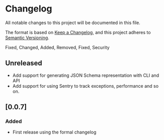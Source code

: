 # Changelog

All notable changes to this project will be documented in this file.

The format is based on [Keep a Changelog](https://keepachangelog.com/en/1.0.0/),
and this project adheres to
[Semantic Versioning](https://semver.org/spec/v2.0.0.html).

Fixed, Changed, Added, Removed, Fixed, Security

## Unreleased


- Add support for generating JSON Schema representation with CLI and API
- Add support for using Sentry to track exceptions, performance and so on.

## [0.0.7]

### Added

- First release using the formal changelog
